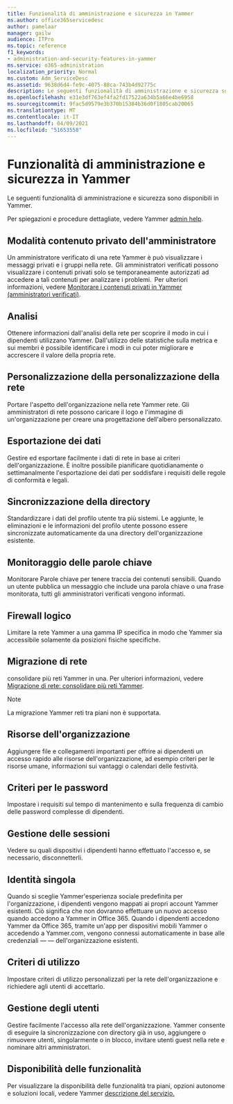 ```yaml
---
title: Funzionalità di amministrazione e sicurezza in Yammer
ms.author: office365servicedesc
author: pamelaar
manager: gailw
audience: ITPro
ms.topic: reference
f1_keywords:
- administration-and-security-features-in-yammer
ms.service: o365-administration
localization_priority: Normal
ms.custom: Adm_ServiceDesc
ms.assetid: 9638d6d4-fe9c-4075-88ca-743b4d92775c
description: Le seguenti funzionalità di amministrazione e sicurezza sono disponibili in Yammer.
ms.openlocfilehash: e31e3df763ef4fa2fd17522a634b5a66e4be6958
ms.sourcegitcommit: 9fac5d9579e3b370b15384b36d0f1805cab20065
ms.translationtype: MT
ms.contentlocale: it-IT
ms.lasthandoff: 04/09/2021
ms.locfileid: "51653558"
---
```

# <a name="administration-and-security-features-in-yammer"></a>Funzionalità di amministrazione e sicurezza in Yammer

Le seguenti funzionalità di amministrazione e sicurezza sono disponibili in Yammer.
  
Per spiegazioni e procedure dettagliate, vedere Yammer [admin help](/yammer/).

## <a name="admin-private-content-mode"></a>Modalità contenuto privato dell'amministratore

Un amministratore verificato di una rete Yammer è può visualizzare i messaggi privati e i gruppi nella rete.  Gli amministratori verificati possono visualizzare i contenuti privati solo se temporaneamente autorizzati ad accedere a tali contenuti per analizzare i problemi.  Per ulteriori informazioni, vedere [Monitorare i contenuti privati in Yammer (amministratori verificati)](/yammer/manage-security-and-compliance/monitor-private-content).

## <a name="analytics"></a>Analisi

Ottenere informazioni dall'analisi della rete per scoprire il modo in cui i dipendenti utilizzano Yammer. Dall'utilizzo delle statistiche sulla metrica e sui membri è possibile identificare i modi in cui poter migliorare e accrescere il valore della propria rete.

## <a name="custom-network-branding"></a>Personalizzazione della personalizzazione della rete

Portare l'aspetto dell'organizzazione nella rete Yammer rete. Gli amministratori di rete possono caricare il logo e l'immagine di un'organizzazione per creare una progettazione dell'albero personalizzato.

## <a name="data-export"></a>Esportazione dei dati

Gestire ed esportare facilmente i dati di rete in base ai criteri dell'organizzazione. È inoltre possibile pianificare quotidianamente o settimanalmente l'esportazione dei dati per soddisfare i requisiti delle regole di conformità e legali.
  
## <a name="directory-synchronization"></a>Sincronizzazione della directory

Standardizzare i dati del profilo utente tra più sistemi. Le aggiunte, le eliminazioni e le informazioni del profilo utente possono essere sincronizzate automaticamente da una directory dell'organizzazione esistente.

## <a name="keyword-monitoring"></a>Monitoraggio delle parole chiave

Monitorare Parole chiave per tenere traccia dei contenuti sensibili. Quando un utente pubblica un messaggio che include una parola chiave o una frase monitorata, tutti gli amministratori verificati vengono informati.

## <a name="logical-firewall"></a>Firewall logico

Limitare la rete Yammer a una gamma IP specifica in modo che Yammer sia accessibile solamente da posizioni fisiche specifiche.

## <a name="network-migration"></a>Migrazione di rete

consolidare più reti Yammer in una. Per ulteriori informazioni, vedere [Migrazione di rete: consolidare più reti Yammer](/yammer/configure-your-yammer-network/consolidate-multiple-yammer-networks).
  
> [!NOTE]
> La migrazione Yammer reti tra piani non è supportata. 

## <a name="organization-resources"></a>Risorse dell'organizzazione

Aggiungere file e collegamenti importanti per offrire ai dipendenti un accesso rapido alle risorse dell'organizzazione, ad esempio criteri per le risorse umane, informazioni sui vantaggi o calendari delle festività.
  
## <a name="password-policies"></a>Criteri per le password

Impostare i requisiti sul tempo di mantenimento e sulla frequenza di cambio delle password complesse di dipendenti.
  
## <a name="session-management"></a>Gestione delle sessioni

Vedere su quali dispositivi i dipendenti hanno effettuato l'accesso e, se necessario, disconnetterli.

## <a name="single-identity"></a>Identità singola

Quando si sceglie Yammer'esperienza sociale predefinita per l'organizzazione, i dipendenti vengono mappati ai propri account Yammer esistenti. Ciò significa che non dovranno effettuare un nuovo accesso quando accedono a Yammer in Office 365. Quando i dipendenti accedono Yammer da Office 365, tramite un'app per dispositivi mobili Yammer o accedendo a Yammer.com, vengono connessi automaticamente in base alle credenziali &mdash; &mdash; dell'organizzazione esistenti.

## <a name="usage-policy"></a>Criteri di utilizzo

Impostare criteri di utilizzo personalizzati per la rete dell'organizzazione e richiedere agli utenti di accettarlo.

## <a name="user-management"></a>Gestione degli utenti

Gestire facilmente l'accesso alla rete dell'organizzazione. Yammer consente di eseguire la sincronizzazione con directory già in uso, aggiungere o rimuovere utenti, singolarmente o in blocco, invitare utenti guest nella rete e nominare altri amministratori.

## <a name="feature-availability"></a>Disponibilità delle funzionalità

Per visualizzare la disponibilità delle funzionalità tra piani, opzioni autonome e soluzioni locali, vedere Yammer [descrizione del servizio.](yammer-service-description.md)
